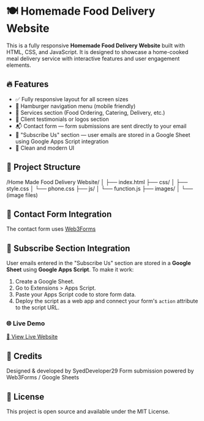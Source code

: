 # 🍽️ Homemade Food Delivery Website

This is a fully responsive **Homemade Food Delivery Website** built with HTML, CSS, and JavaScript. It is designed to showcase a home-cooked meal delivery service with interactive features and user engagement elements.

## 🔥 Features

- ✅ Fully responsive layout for all screen sizes
- 🍔 Hamburger navigation menu (mobile friendly)
- 🧾 Services section (Food Ordering, Catering, Delivery, etc.)
- 👥 Client testimonials or logos section
- 📬 Contact form — form submissions are sent directly to your email
- 📩 "Subscribe Us" section — user emails are stored in a Google Sheet using Google Apps Script integration
- 🎨 Clean and modern UI

## 📁 Project Structure

/Home Made Food Delivery Website/
│
├── index.html
├── css/
│   ├── style.css
│   └── phone.css
├── js/
│   └── function.js
├── images/
│   └── (image files)

## 📧 Contact Form Integration

The contact form uses [Web3Forms](https://web3forms.com/)

## 📑 Subscribe Section Integration

User emails entered in the "Subscribe Us" section are stored in a **Google Sheet** using **Google Apps Script**. To make it work:

1. Create a Google Sheet.
2. Go to Extensions > Apps Script.
3. Paste your Apps Script code to store form data.
4. Deploy the script as a web app and connect your form's `action` attribute to the script URL.

### 🌐 Live Demo  
[🔗 View Live Website](https://homemade-food-delivery.netlify.app/)

## 🙏 Credits

Designed & developed by SyedDeveloper29
Form submission powered by Web3Forms / Google Sheets

## 📄 License

This project is open source and available under the MIT License.
